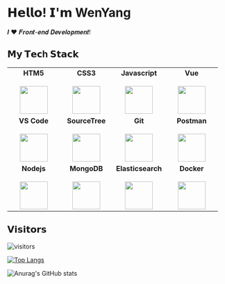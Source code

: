 # 𝗛𝗲𝗹𝗹𝗼! 𝗜'𝗺 WenYang

𝑰 ❤️ 𝑭𝒓𝒐𝒏𝒕-𝒆𝒏𝒅 𝑫𝒆𝒗𝒆𝒍𝒐𝒑𝒎𝒆𝒏𝒕!

## 𝗠𝘆 𝗧𝗲𝗰h 𝗦𝘁𝗮𝗰𝗸

<table>
  <tbody>
    <tr valign="top">
      <td width="25%" align="center">
        <b>HTM5</b><br><br>
        <img height="64px" src="https://cdn.svgporn.com/logos/html-5.svg">
      </td>
      <td width="25%" align="center">
        <b>CSS3</b><br><br>
        <img height="64px" src="https://cdn.svgporn.com/logos/css-3.svg">
      </td>
      <td width="25%" align="center">
        <b>Javascript</b><br><br>
        <img height="64px" src="https://cdn.svgporn.com/logos/javascript.svg">
      </td>
      <td width="25%" align="center">
        <b>Vue</b><br><br>
        <img height="64px" src="https://cdn.svgporn.com/logos/vue.svg">
      </td>
    </tr>
    <tr valign="top">
     <td width="25%" align="center">
        <b>VS Code</b><br><br>
        <img height="64px" src="https://cdn.svgporn.com/logos/visual-studio-code.svg">
       </td>
       <td width="25%" align="center">
        <b>SourceTree</b><br><br>
        <img height="64px" src="https://cdn.svgporn.com/logos/sourcetree.svg">
      </td>
      <td width="25%" align="center">
        <b>Git</b><br><br>
        <img height="64px" src="https://cdn.svgporn.com/logos/git-icon.svg">
      </td>
        <td width="25%" align="center">
        <b>Postman</b><br><br>
        <img height="64px" src="https://cdn.svgporn.com/logos/postman-icon.svg">
      </td>
    </tr>
    <tr valign="top">
      <td width="25%" align="center">
        <b>Nodejs</b><br><br>
        <img height="64px" src="https://cdn.svgporn.com/logos/nodejs-icon.svg">
      </td>
      <td width="25%" align="center">
        <b>MongoDB</b><br><br>
        <img height="64px" src="https://cdn.svgporn.com/logos/mongodb.svg">
      </td>
      <td width="25%" align="center">
        <b>Elasticsearch</b><br><br>
        <img height="64px" src="https://cdn.svgporn.com/logos/elasticsearch.svg">
      </td>
      <td width="25%" align="center">
        <b>Docker</b><br><br>
        <img height="64px" src="https://cdn.svgporn.com/logos/docker-icon.svg">
      </td>
    </tr>
  </tbody>
</table>

## 𝗩𝗶𝘀𝗶𝘁𝗼𝗿𝘀

![visitors](https://visitor-badge.glitch.me/badge?page_id=wenyangliu.wenyangliu)


[![Top Langs](https://github-readme-stats.vercel.app/api/top-langs/?username=wenyangliu)](https://github.com/anuraghazra/github-readme-stats)

![Anurag's GitHub stats](https://github-readme-stats.vercel.app/api?username=wenyangliu&show_icons=true&theme=radical)
